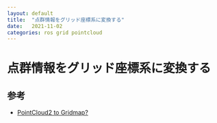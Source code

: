 ```yaml
---
layout: default
title:  "点群情報をグリッド座標系に変換する"
date:   2021-11-02
categories: ros grid pointcloud
---
```


# 点群情報をグリッド座標系に変換する

## 参考
- [PointCloud2 to Gridmap?](https://github.com/ANYbotics/grid_map/issues/158)